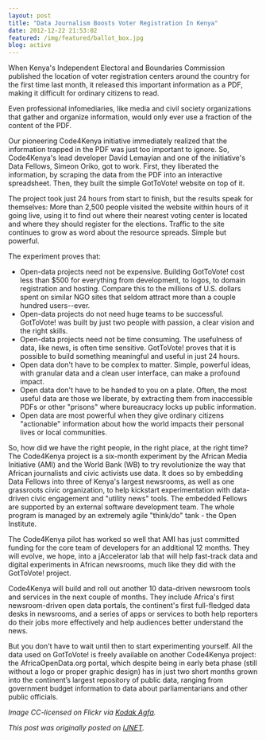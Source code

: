 ```yaml
---
layout: post
title: "Data Journalism Boosts Voter Registration In Kenya"
date: 2012-12-22 21:53:02
featured: /img/featured/ballot_box.jpg
blog: active
---
```


When Kenya's Independent Electoral and Boundaries Commission published the location of voter registration centers around the country for the first time last month, it released this important information as a PDF, making it difficult for ordinary citizens to read.

Even professional infomediaries, like media and civil society organizations that gather and organize information, would only ever use a fraction of the content of the PDF.

Our pioneering Code4Kenya initiative immediately realized that the information trapped in the PDF was just too important to ignore. So, Code4Kenya's lead developer David Lemayian and one of the initiative's Data Fellows, Simeon Oriko, got to work. First, they liberated the information, by scraping the data from the PDF into an interactive spreadsheet. Then, they built the simple GotToVote! website on top of it.

The project took just 24 hours from start to finish, but the results speak for themselves: More than 2,500 people visited the website within hours of it going live, using it to find out where their nearest voting center is located and where they should register for the elections. Traffic to the site continues to grow as word about the resource spreads. Simple but powerful.

The experiment proves that:

- Open-data projects need not be expensive. Building GotToVote! cost less than $500 for everything from development, to logos, to domain registration and hosting. Compare this to the millions of U.S. dollars spent on similar NGO sites that seldom attract more than a couple hundred users--ever.
- Open-data projects do not need huge teams to be successful. GotToVote! was built by just two people with passion, a clear vision and the right skills.
- Open-data projects need not be time consuming. The usefulness of data, like news, is often time sensitive. GotToVote! proves that it is possible to build something meaningful and useful in just 24 hours.
- Open data don't have to be complex to matter. Simple, powerful ideas, with granular data and a clean user interface, can make a profound impact.
- Open data don't have to be handed to you on a plate. Often, the most useful data are those we liberate, by extracting them from inaccessible PDFs or other "prisons" where bureaucracy locks up public information.
- Open data are most powerful when they give ordinary citizens "actionable" information about how the world impacts their personal lives or local communities.

So, how did we have the right people, in the right place, at the right time? The Code4Kenya project is a six-month experiment by the African Media Initiative (AMI) and the World Bank (WB) to try revolutionize the way that African journalists and civic activists use data. It does so by embedding Data Fellows into three of Kenya's largest newsrooms, as well as one grassroots civic organization, to help kickstart experimentation with data-driven civic engagement and "utility news" tools. The embedded Fellows are supported by an external software development team. The whole program is managed by an extremely agile "think/do" tank - the Open Institute.

The Code4Kenya pilot has worked so well that AMI has just committed funding for the core team of developers for an additional 12 months. They will evolve, we hope, into a jAccelerator lab that will help fast-track data and digital experiments in African newsrooms, much like they did with the GotToVote! project.

Code4Kenya will build and roll out another 10 data-driven newsroom tools and services in the next couple of months. They include Africa's first newsroom-driven open data portals, the continent's first full-fledged data desks in newsrooms, and a series of apps or services to both help reporters do their jobs more effectively and help audiences better understand the news.

But you don't have to wait until then to start experimenting yourself. All the data used on GotToVote! is freely available on another Code4Kenya project: the AfricaOpenData.org portal, which despite being in early beta phase (still without a logo or proper graphic design) has in just two short months grown into the continent’s largest repository of public data, ranging from government budget information to data about parliamentarians and other public officials.

*Image CC-licensed on Flickr via [Kodak Agfa](http://www.flickr.com/photos/96884693@N00/5540591071/sizes/m/in/photostream/).*

*This post was originally posted on [IJNET](http://ijnet.org/stories/data-journalism-boosts-voter-registration-kenya).*
